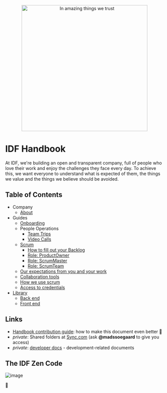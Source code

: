 <p align="center"><img src="https://public-media.interaction-design.org/images/idf-logo-full-expanded.svg" alt="In amazing things we trust" width="400"></p>

# IDF Handbook

At IDF, we're building an open and transparent company, full of people who love their work and enjoy the challenges they face every day.
To achieve this, we want everyone to understand what is expected of them, the things we value and the things we believe should be avoided.

## Table of Contents

- Company
  - [About](/company/about.md)
- Guides
  - [Onboarding](/guides/onboarding/README.md)
  - People Operations
    - [Team Trips](/guides/people_operations/team-trips.md)
    - [Video Calls](/guides/people_operations/video-calls.md)
  - [Scrum](/guides/scrum/overview.md)
    - [How to fill out your Backlog](/guides/scrum/backlog.md)
    - [Role: ProductOwner](/guides/scrum/productOwner.md)
    - [Role: ScrumMaster](/guides/scrum/scrumMaster.md)
    - [Role: ScrumTeam](/guides/scrum/scrumTeam.md)
  - [Our expectations from you and your work](expectations.md)
  - [Collaboration tools](/guides/collaboration-tools.md)
  - [How we use scrum](/guides/scrum/README.md)
  - [Access to credentials](/guides/credentials.md)
- [Library](/library/README.md)
  - [Back end](/library/back-end/README.md)
  - [Front end](/library/front-end/README.md)

## Links

- [Handbook contribution guide](CONTRIBUTING.md): how to make this document even better 🦄
- _private_: Shared folders at [Sync.com](https://cp.sync.com/files/) (ask **@madssoegaard** to give you access)
- _private_: [developer docs](https://github.com/InteractionDesignFoundation/IDF-web/blob/develop/docs/README.md) - development-related documents

## The IDF Zen Code

![image](https://user-images.githubusercontent.com/13465519/45677743-8445e980-bb67-11e8-9243-9ae29dea255a.png)

🦄
